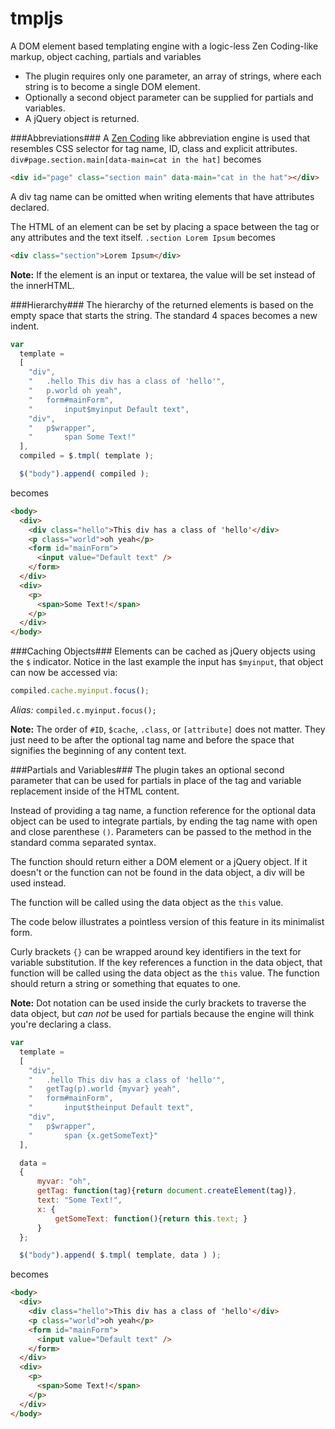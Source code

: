 tmpljs
=======

A DOM element based templating engine with a logic-less Zen Coding-like markup, object caching, partials and variables

* The plugin requires only one parameter, an array of strings, where each string is to become a single DOM element.
* Optionally a second object parameter can be supplied for partials and variables.
* A jQuery object is returned.

###Abbreviations###
A [Zen Coding](http://code.google.com/p/zen-coding/) like abbreviation engine is used that resembles CSS selector for tag name, ID, class and explicit attributes.
`div#page.section.main[data-main=cat in the hat]`
becomes
```html
<div id="page" class="section main" data-main="cat in the hat"></div>
```

A div tag name can be omitted when writing elements that have attributes declared.

The HTML of an element can be set by placing a space between the tag or any attributes and the text itself.
`.section Lorem Ipsum`
becomes
```html
<div class="section">Lorem Ipsum</div>
```

**Note:** If the element is an input or textarea, the value will be set instead of the innerHTML.

###Hierarchy###
The hierarchy of the returned elements is based on the empty space that starts the string.
The standard 4 spaces becomes a new indent.

```js
var
  template =
  [
    "div",
    "   .hello This div has a class of 'hello'",
    "   p.world oh yeah",
    "   form#mainForm",
    "       input$myinput Default text",
    "div",
    "   p$wrapper",
    "       span Some Text!"
  ],
  compiled = $.tmpl( template );

  $("body").append( compiled );
```
becomes
```html
<body>
  <div>
    <div class="hello">This div has a class of 'hello'</div>
    <p class="world">oh yeah</p>
    <form id="mainForm">
      <input value="Default text" />
    </form>
  </div>
  <div>
    <p>
      <span>Some Text!</span>
    </p>
  </div>
</body>
```
###Caching Objects###
Elements can be cached as jQuery objects using the `$` indicator. Notice in the last example the input has `$myinput`,
that object can now be accessed via:
```js
compiled.cache.myinput.focus();
```
*Alias:* `compiled.c.myinput.focus();`

**Note:** The order of `#ID`, `$cache`, `.class`, or `[attribute]` does not matter. They just need to be after the optional tag name and before the space that signifies the beginning of any content text.


###Partials and Variables###
The plugin takes an optional second parameter that can be used for partials in place of the tag and variable replacement inside of the HTML content.

Instead of providing a tag name, a function reference for the optional data object can be used to integrate partials,
by ending the tag name with open and close parenthese `()`. Parameters can be passed to the method in the standard comma separated syntax.

The function should return either a DOM element or a jQuery object. If it doesn't or the function can not be found in the data object, a div will be used instead.

The function will be called using the data object as the `this` value.

The code below illustrates a pointless version of this feature in its minimalist form.

Curly brackets `{}` can be wrapped around key identifiers in the text for variable substitution.
If the key references a function in the data object, that function will be called using the data object as the `this` value.
The function should return a string or something that equates to one.

**Note:** Dot notation can be used inside the curly brackets to traverse the data object, but *can not* be used for partials because the engine will think you're declaring a class.

```js
var
  template =
  [
    "div",
    "   .hello This div has a class of 'hello'",
    "   getTag(p).world {myvar} yeah",
    "   form#mainForm",
    "       input$theinput Default text",
    "div",
    "   p$wrapper",
    "       span {x.getSomeText}"
  ],

  data =
  {
      myvar: "oh",
      getTag: function(tag){return document.createElement(tag)},
      text: "Some Text!",
      x: {
          getSomeText: function(){return this.text; }
      }
  };

  $("body").append( $.tmpl( template, data ) );
```
becomes
```html
<body>
  <div>
    <div class="hello">This div has a class of 'hello'</div>
    <p class="world">oh yeah</p>
    <form id="mainForm">
      <input value="Default text" />
    </form>
  </div>
  <div>
    <p>
      <span>Some Text!</span>
    </p>
  </div>
</body>
```

